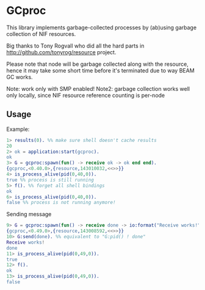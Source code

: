 # GCproc #

This library implements garbage-collected processes by (ab)using
garbage collection of NIF resources.

Big thanks to Tony Rogvall who did all the hard parts in http://github.com/tonyrog/resource project.

Please note that node will be garbage collected along with the
resource, hence it may take some short time before it's terminated due
to way BEAM GC works.

Note: work only with SMP enabled!
Note2: garbage collection works well only locally, since NIF resource reference counting is per-node

## Usage ##

Example:
```erlang
1> results(0). %% make sure shell doesn't cache results
20
2> ok = application:start(gcproc).
ok
3> G = gcproc:spawn(fun() -> receive ok -> ok end end).
{gcproc,<0.40.0>,{resource,143010032,<<>>}}
4> is_process_alive(pid(0,40,0)).
true %% process is still running
5> f(). %% forget all shell bindings
ok
6> is_process_alive(pid(0,40,0)).
false %% process is not running anymore!

```

Sending message
```erlang
9> G = gcproc:spawn(fun() -> receive done -> io:format("Receive works!") end, receive ok -> ok end end).
{gcproc,<0.49.0>,{resource,143008592,<<>>}}
10> G:send(done). %% equivalent to "G:pid() ! done"
Receive works!
done
11> is_process_alive(pid(0,49,0)).
true
12> f().
ok
13> is_process_alive(pid(0,49,0)).
false

```
